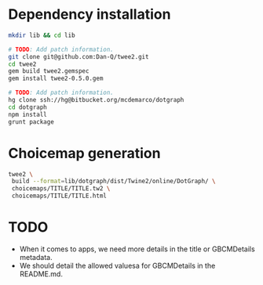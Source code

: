 
# Dependency installation

```bash
mkdir lib && cd lib

# TODO: Add patch information.
git clone git@github.com:Dan-Q/twee2.git
cd twee2
gem build twee2.gemspec
gem install twee2-0.5.0.gem

# TODO: Add patch information.
hg clone ssh://hg@bitbucket.org/mcdemarco/dotgraph
cd dotgraph
npm install
grunt package
```

# Choicemap generation

```bash
twee2 \
 build --format=lib/dotgraph/dist/Twine2/online/DotGraph/ \
 choicemaps/TITLE/TITLE.tw2 \
 choicemaps/TITLE/TITLE.html
```

# TODO

* When it comes to apps, we need more details in the title or GBCMDetails metadata.
* We should detail the allowed valuesa for GBCMDetails in the README.md.
